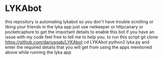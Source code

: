 # LYKAbot
this repository is automating lykabot so you don't have trouble scrolling or liking your friends in the lyka app just use netkeeper or httpcanary or pocketcapture to get the important details to enable this bot if you have an issue with my code feel free to tell me to help you. to run this script git clone https://github.com/dariusgab/LYKAbot 
cd LYKAbot
python2 lyka.py
and enter the required details that you will get from using the apps mentioned above while running the lyka app
